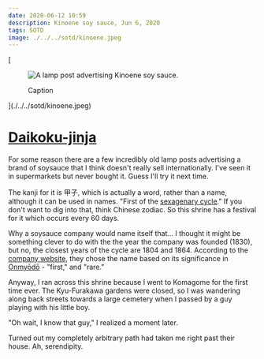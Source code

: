 ```yaml
---
date: 2020-06-12 10:59
description: Kinoene soy sauce, Jun 6, 2020
tags: SOTD
image: ./../../sotd/kinoene.jpeg
---
```


[<figure>
  <img src="./../../sotd/kinoene.jpeg"
  alt="A lamp post advertising Kinoene soy sauce."/>
  <figcaption>Caption</figcaption>
</figure>](./../../sotd/kinoene.jpeg)

# [Daikoku-jinja](http://www.daikokujinja.org)

For some reason there are a few incredibly old lamp posts advertising a brand of soysauce that I think doesn't really sell internationally. I've seen it in supermarkets but never bought it. Guess I'll try it next time.

The kanji for it is 甲子, which is actually a word, rather than a name, although it can be used in names. "First of the [sexagenary cycle](https://en.wikipedia.org/wiki/Sexagenary_cycle)." If you don't want to dig into that, think Chinese zodiac. So this shrine has a festival for it which occurs every 60 days.

Why a soysauce company would name itself that... I thought it might be something clever to do with the the year the company was founded (1830), but no, the closest years of the cycle are 1804 and 1864. According to the [company website](https://kinoene.com/company/), they chose the name based on its significance in [Onmyōdō](https://en.wikipedia.org/wiki/Onmyōdō) - "first," and "rare."

Anyway, I ran across this shrine because I went to Komagome for the first time ever. The Kyu-Furakawa gardens were closed, so I was wandering along back streets towards a large cemetery when I passed by a guy playing with his little boy. 

"Oh wait, I know that guy," I realized a moment later.

Turned out my completely arbitrary path had taken me right past their house. Ah, serendipity.
